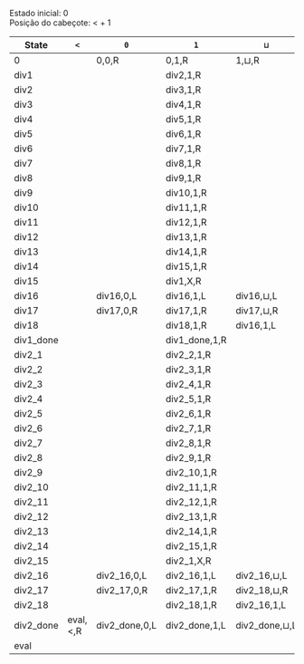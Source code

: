 Estado inicial: 0<br>
Posição do cabeçote: < + 1

| State      | `<`             | `0`           | `1`           | `⊔`           | `B`           | `C`           | `D`           | `E`             | `F`           | `G`           | `X`           |
|------------|------------------|---------------|---------------|---------------|---------------|---------------|---------------|------------------|---------------|---------------|---------------|
| 0          |                  | 0,0,R         | 0,1,R         | 1,⊔,R         | 0,B,R         | 0,C,R         | 0,D,R         | div1,E,R         | 0,F,R         | 0,G,R         | 0,X,R         |
| div1       |                  |               | div2,1,R      |               |               |               |               |                  | div16,F,L     |               |               |
| div2       |                  |               | div3,1,R      |               |               |               |               |                  |               |               |               |
| div3       |                  |               | div4,1,R      |               |               |               |               |                  |               |               |               |
| div4       |                  |               | div5,1,R      |               |               |               |               |                  |               |               |               |
| div5       |                  |               | div6,1,R      |               |               |               |               |                  |               |               |               |
| div6       |                  |               | div7,1,R      |               |               |               |               |                  |               |               |               |
| div7       |                  |               | div8,1,R      |               |               |               |               |                  |               |               |               |
| div8       |                  |               | div9,1,R      |               |               |               |               |                  |               |               |               |
| div9       |                  |               | div10,1,R     |               |               |               |               |                  |               |               |               |
| div10      |                  |               | div11,1,R     |               |               |               |               |                  |               |               |               |
| div11      |                  |               | div12,1,R     |               |               |               |               |                  |               |               |               |
| div12      |                  |               | div13,1,R     |               |               |               |               |                  |               |               |               |
| div13      |                  |               | div14,1,R     |               |               |               |               |                  |               |               |               |
| div14      |                  |               | div15,1,R     |               |               |               |               |                  |               |               |               |
| div15      |                  |               | div1,X,R      |               |               |               |               |                  |               |               |               |
| div16      |                  | div16,0,L     | div16,1,L     | div16,⊔,L     | div16,B,L     | div16,C,L     | div16,D,L     | div1_done,E,R    | div16,F,L     | div16,G,L     | div17,1,R     |
| div17      |                  | div17,0,R     | div17,1,R     | div17,⊔,R     | div17,B,R     | div17,C,R     | div17,D,R     | div17,E,R        | div17,F,R     | div18,G,R     | div17,X,R     |
| div18      |                  |               | div18,1,R     | div16,1,L     |               |               |               |                  |               |               |               |
| div1_done  |                  |               | div1_done,1,R |               |               |               |               |                  | div2_1,F,R    |               |               |
| div2_1     |                  |               | div2_2,1,R    |               |               |               |               |                  |               | div2_16,G,L   |               |
| div2_2     |                  |               | div2_3,1,R    |               |               |               |               |                  |               |               |               |
| div2_3     |                  |               | div2_4,1,R    |               |               |               |               |                  |               |               |               |
| div2_4     |                  |               | div2_5,1,R    |               |               |               |               |                  |               |               |               |
| div2_5     |                  |               | div2_6,1,R    |               |               |               |               |                  |               |               |               |
| div2_6     |                  |               | div2_7,1,R    |               |               |               |               |                  |               |               |               |
| div2_7     |                  |               | div2_8,1,R    |               |               |               |               |                  |               |               |               |
| div2_8     |                  |               | div2_9,1,R    |               |               |               |               |                  |               |               |               |
| div2_9     |                  |               | div2_10,1,R   |               |               |               |               |                  |               |               |               |
| div2_10    |                  |               | div2_11,1,R   |               |               |               |               |                  |               |               |               |
| div2_11    |                  |               | div2_12,1,R   |               |               |               |               |                  |               |               |               |
| div2_12    |                  |               | div2_13,1,R   |               |               |               |               |                  |               |               |               |
| div2_13    |                  |               | div2_14,1,R   |               |               |               |               |                  |               |               |               |
| div2_14    |                  |               | div2_15,1,R   |               |               |               |               |                  |               |               |               |
| div2_15    |                  |               | div2_1,X,R    |               |               |               |               |                  |               |               |               |
| div2_16    |                  | div2_16,0,L   | div2_16,1,L   | div2_16,⊔,L   | div2_16,B,L   | div2_16,C,L   | div2_16,D,L   | div2_17,X,R      | div2_done,F,L | div2_16,G,L   |               |
| div2_17    |                  | div2_17,0,R   | div2_17,1,R   | div2_18,⊔,R   | div2_17,B,R   | div2_17,C,R   | div2_17,D,R   | div2_17,E,R      | div2_17,F,R   | div2_17,G,R   | div2_17,X,R   |
| div2_18    |                  |               | div2_18,1,R   | div2_16,1,L   |               |               |               |                  |               |               |               |
| div2_done  | eval,<,R        | div2_done,0,L | div2_done,1,L | div2_done,⊔,L | div2_done,B,L | div2_done,C,L | div2_done,D,L | div2_done,E,L    | div2_done,F,L | div2_done,G,L | div2_done,X,L |
| eval       |                  |               |               |               |               |               |               |                  |               |               |               |
